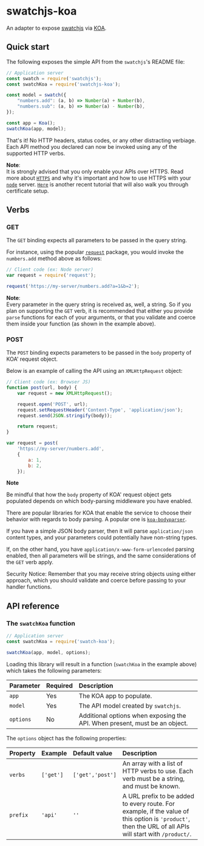 # swatchjs-koa

An adapter to expose [swatchjs]() via [KOA](https://www.npmjs.com/package/koa).

## Quick start

The following exposes the simple API from the `swatchjs`'s README file:

```javascript
// Application server
const swatch = require('swatchjs');
const swatchKoa = require('swatchjs-koa');

const model = swatch({
    "numbers.add": (a, b) => Number(a) + Number(b),
    "numbers.sub": (a, b) => Number(a) - Number(b),
});

const app = Koa();
swatchKoa(app, model);
```

That's it! No HTTP headers, status codes, or any other distracting verbiage.
Each API method you declared can now be invoked using any of the supported HTTP
verbs.

**Note**:<br/>
It is strongly advised that you only enable your APIs over HTTPS. Read more
about [`HTTPS`](https://en.wikipedia.org/wiki/HTTPS#Overview) and why it's important
and how to use HTTPS with your [`node`](https://nodejs.org/api/https.html) server.
[`Here`](https://engineering.circle.com/https-authorized-certs-with-node-js-315e548354a2)
is another recent tutorial that will also walk you through certificate setup.

## Verbs

### GET

The `GET` binding expects all parameters to be passed in the query string.

For instance, using the popular [`request`](https://www.npmjs.com/package/request)
package, you would invoke the `numbers.add` method above as follows:

```javascript
// Client code (ex: Node server)
var request = require('request');

request('https://my-server/numbers.add?a=1&b=2');
```

**Note**:<br/>
Every parameter in the query string is received as, well, a string. So if you
plan on supporting the `GET` verb, it is recommended that either you provide
`parse` functions for each of your arguments, or that you validate and coerce
them inside your function (as shown in the example above).

### POST

The `POST` binding expects parameters to be passed in the `body` property of
KOA' request object.

Below is an example of calling the API using an `XMLHttpRequest` object:

```javascript
// Client code (ex: Browser JS)
function post(url, body) {
    var request = new XMLHttpRequest();

    request.open('POST', url);
    request.setRequestHeader('Content-Type', 'application/json');
    request.send(JSON.stringify(body));

    return request;
}

var request = post(
    'https://my-server/numbers.add',
    {
        a: 1,
        b: 2,
    });
```

**Note**<br/>

Be mindful that how the `body` property of KOA' request object gets
populated depends on which body-parsing middleware you have enabled.

There are popular libraries for KOA that enable the service to choose their
behavior with regards to body parsing. A popular one is
[`koa-bodyparser`](https://www.npmjs.com/package/koa-bodyparser).

If you have a simple JSON body parser, then it will parse `application/json`
content types, and your parameters could potentially have non-string types.

If, on the other hand, you have `application/x-www-form-urlencoded` parsing
enabled, then all parameters will be strings, and the same considerations of the
`GET` verb apply.

Security Notice: Remember that you may receive string objects using either approach,
which you should validate and coerce before passing to your handler functions.

## API reference

### The `swatchKoa` function

```javascript
// Application server
const swatchKoa = require('swatch-koa');

swatchKoa(app, model, options);
```

Loading this library will result in a function  (`swatchKoa` in the
example above) which takes the following parameters:

| Parameter | Required  | Description   |
|:---       |:---       |:---           |
|`app`      | Yes       | The KOA app to populate.              |
|`model`    | Yes       | The API model created by `swatchjs`.      |
|`options`  | No        | Additional options when exposing the API. When present, must be an object. |

The `options` object has the following properties:

| Property  | Example   | Default value     | Description   |
|:---       |:---       |:---               |:---           |
|`verbs`    |`['get']`  |`['get','post']`   | An array with a list of HTTP verbs to use. Each verb must be a string, and must be known. |
|`prefix`   |`'api'`    |`''`               | A URL prefix to be added to every route. For example, if the value of this option is `'product'`, then the URL of all APIs will start with `/product/`.   |
